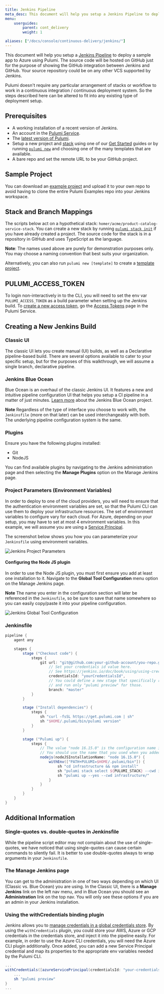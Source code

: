 ```yaml
---
title: Jenkins Pipeline
meta_desc: This document will help you setup a Jenkins Pipeline to deploy a sample app to Azure using Pulumi.
menu:
    userguides:
        parent: cont_delivery
        weight: 1

aliases: ["/docs/console/continuous-delivery/jenkins/"]
---
```


This document will help you setup a [Jenkins Pipeline](https://jenkins.io/doc/book/pipeline/) to deploy a sample app to Azure using Pulumi.
The source code will be hosted on GitHub just for the purpose of showing the GitHub integration between Jenkins and GitHub. Your source repository could be on any other VCS supported by Jenkins.

Pulumi doesn't require any particular arrangement of stacks or workflow to work in a
continuous integration / continuous deployment system. So the steps described here can be
altered to fit into any existing type of deployment setup.

## Prerequisites

- A working installation of a recent version of Jenkins.
- An account in the [Pulumi Service](https://app.pulumi.com).
- The [latest version of Pulumi](/docs/get-started/install).
- Setup a new project and [stack](/docs/intro/concepts/stack) using one of our [Get Started](/docs/get-started) guides or by running [`pulumi new`](/docs/reference/cli/pulumi_new)
and choosing one of the many templates that are available.
- A bare repo and set the remote URL to be your GitHub project.

## Sample Project

You can download an [example project](https://github.com/pulumi/examples/tree/master/classic-azure-ts-appservice-springboot) and upload it to your own repo to avoid having to clone the entire Pulumi Examples repo into your Jenkins workspace.

## Stack and Branch Mappings

The scripts below act on a hypothetical stack: `homer/acme/product-catalog-service-stack`.
You can create a new stack by running [`pulumi stack init`](/docs/reference/cli/pulumi_stack_init) if you have already created a project.
The source code for the stack is in a repository in GitHub and uses TypeScript as the language.

**Note**: The names used above are purely for demonstration purposes only.
You may choose a naming convention that best suits your organization.

Alternatively, you can also run `pulumi new [template]` to create a [template project](/docs/reference/cli/pulumi_new).

## PULUMI_ACCESS_TOKEN

To login non-interactively in to the CLI, you will need to set the env var `PULUMI_ACCESS_TOKEN` as a build parameter when setting up the Jenkins build. To [create a new access token](/docs/intro/pulumi-service/accounts#access-tokens), go the [Access Tokens](https://app.pulumi.com/account/tokens) page in the Pulumi Service.

## Creating a New Jenkins Build

### Classic UI

The classic UI lets you create manual (UI) builds, as well as a Declarative pipeline-based build. There are several options available to cater to your specific setup, but for the purposes of this walkthrough, we will assume a single branch, declarative pipeline.

### Jenkins Blue Ocean

Blue Ocean is an overhaul of the classic Jenkins UI. It features a new and intuitive pipeline configuration UI that helps you setup a CI pipeline in a matter of just minutes. [Learn more](https://jenkins.io/projects/blueocean/) about the Jenkins Blue Ocean project.

**Note** Regardless of the type of interface you choose to work with, the `Jenkinsfile` (more on that later) can be used interchangeably with both. The underlying pipeline configuration system is the same.

### Plugins

Ensure you have the following plugins installed:

- Git
- NodeJS

You can find available plugins by navigating to the Jenkins administration page and then selecting the **Manage Plugins** option on the Manage Jenkins page.

### Project Parameters (Environment Variables)

In order to deploy to one of the cloud providers, you will need to ensure that the authentication environment variables are set, so that the Pulumi CLI can use them to deploy your infrastructure resources. The set of environment variables to configure vary for each cloud. For Azure, depending on your setup, you may have to set at most 4 environment variables. In this example, we will assume you are using a [Service Principal](/registry/packages/azure/installation-configuration#creating-a-service-principal).

The screenshot below shows you how you can parameterize your `Jenkinsfile` using environment variables.

![Jenkins Project Parameters](/images/docs/reference/jenkins/project-params.png)

#### Configuring the Node JS plugin

In order to use the Node JS plugin, you must first ensure you add at least one installation to it. Navigate to the **Global Tool Configuration** menu option on the Manage Jenkins page.

**Note** The name you enter in the configuration section will later be referenced in the `Jenkinsfile`, so be sure to save that name somewhere so you can easily copy/paste it into your pipeline configuration.

![Jenkins Global Tool Configuration](/images/docs/reference/jenkins/global-tool-config.png)

### Jenkinsfile

```groovy
pipeline {
    agent any

    stages {
        stage ("Checkout code") {
            steps {
                git url: "git@github.com:your-github-account/you-repo.git",
                    // Set your credentials id value here.
                    // See https://jenkins.io/doc/book/using/using-credentials/#adding-new-global-credentials
                    credentialsId: "yourCredentialsId",
                    // You could define a new stage that specifically runs for, say, feature/* branches
                    // and run only "pulumi preview" for those.
                    branch: "master"
            }
        }

        stage ("Install dependencies") {
            steps {
                sh "curl -fsSL https://get.pulumi.com | sh"
                sh "$HOME/.pulumi/bin/pulumi version"
            }
        }

        stage ("Pulumi up") {
            steps {
                // The value "node 16.15.0" is the configuration name in our Global Tool Configuration setup for node.
                // You should use the name that you used when you added the installation on that page.
                nodejs(nodeJSInstallationName: "node 16.15.0") {
                    withEnv(["PATH+PULUMI=$HOME/.pulumi/bin"]) {
                        sh "cd infrastructure && npm install"
                        sh "pulumi stack select ${PULUMI_STACK} --cwd infrastructure/"
                        sh "pulumi up --yes --cwd infrastructure/"
                    }
                }
            }
        }
    }
}
```

## Additional Information

### Single-quotes vs. double-quotes in Jenkinsfile

While the pipeline script editor may not complain about the use of single-quotes, we have noticed that using single-quotes can cause certain commands to silently fail. It is better to use double-quotes always to wrap arguments in your `Jenkinsfile`.

### The Manage Jenkins page

You can get to the administration in one of two ways depending on which UI (Classic vs. Blue Ocean) you are using. In the Classic UI, there is a **Manage Jenkins** link on the left nav menu, and in Blue Ocean you should see an **Administration** link on the top nav. You will only see these options if you are an admin in your Jenkins installation.

### Using the withCredentials binding plugin

Jenkins allows you to [manage credentials in a global credentials store](https://jenkins.io/doc/pipeline/steps/credentials-binding/). By using the `withCredentials` plugin, you could store your AWS, Azure or GCP credentials in the credentials store, and inject it into the pipeline easily. For example, in order to use the Azure CLI credentials, you will need the Azure CLI plugin additionally. Once added, you can add a new Service Principal credential and map its properties to the appropriate env variables needed by the Pulumi CLI.

```groovy
...
withCredentials([azureServicePrincipal(credentialsId: "your-credentials-id", clientIdVariable: "ARM_CLIENT_ID", clientSecretVariable: "ARM_CLIENT_SECRET", subscriptionIdVariable: "ARM_SUBSCRIPTION_ID", tenantIdVariable: "ARM_TENANT_ID")]) {
    ...
    sh "pulumi preview"
}
...
```

